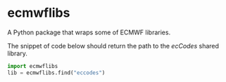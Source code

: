 # ecmwflibs

A Python package that wraps some of ECMWF libraries.

The snippet of code below should return the path to the *ecCodes* shared library.

```python
import ecmwflibs
lib = ecmwflibs.find("eccodes")
```

